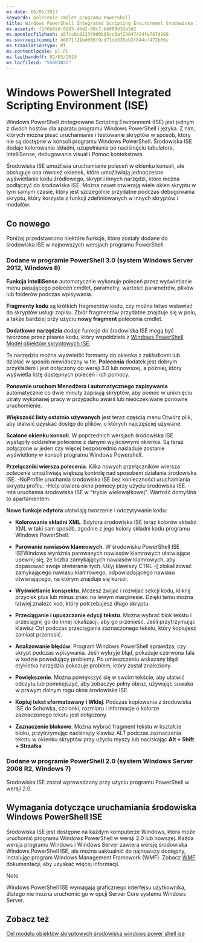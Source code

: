 ```yaml
---
ms.date: 06/05/2017
keywords: polecenia cmdlet programu PowerShell
title: Windows PowerShell Integrated Scripting Environment środowiska ISE
ms.assetid: f156b92d-0203-46d2-89c7-b4989d32e3d2
ms.openlocfilehash: a5fcc8c813349d0b85cc3af29047424fe787d168
ms.sourcegitcommit: b6871f21bd666f9cd71dd336bb3f844cf472b56c
ms.translationtype: MT
ms.contentlocale: pl-PL
ms.lasthandoff: 02/03/2019
ms.locfileid: "55683835"
---
```

# <a name="windows-powershell-integrated-scripting-environment-ise"></a>Windows PowerShell Integrated Scripting Environment (ISE)

Windows PowerShell zintegrowane Scripting Environment (ISE) jest jednym z dwóch hostów dla aparatu programu Windows PowerShell i języka. Z nim, których można pisać uruchamianie i testowanie skryptów w sposób, który nie są dostępne w konsoli programu Windows PowerShell. Środowiska ISE dodaje kolorowanie składni, uzupełniania po naciśnięciu tabulatora, IntelliSense, debugowania visual i Pomoc kontekstowa.

Środowiska ISE umożliwia uruchamianie poleceń w okienku konsoli, ale obsługuje ona również okienek, które umożliwiają jednoczesne wyświetlanie kodu źródłowego, skrypt i innych narzędzi, które można podłączyć do środowiska ISE. Można nawet otwierają wiele okien skryptu w tym samym czasie, który jest szczególnie przydatne podczas debugowania skryptu, który korzysta z funkcji zdefiniowanych w innych skryptów i modułów.

## <a name="whats-new"></a>Co nowego

Poniżej przedstawiono niektóre funkcje, które zostały dodane do środowiska ISE w najnowszych wersjach programu PowerShell.

### <a name="added-in-powershell-30-windows-server-2012-windows-8"></a>Dodane w programie PowerShell 3.0 (system Windows Server 2012, Windows 8)

**Funkcja IntelliSense** automatycznie wykonuje poleceń przez wyświetlanie menu pasującego poleceń cmdlet, parametry, wartości parametrów, plików lub folderów podczas wpisywania.

**Fragmenty kodu** są krótkich fragmentów kodu, czy można łatwo wstawiać do skryptów usługi zapisu. Zbiór fragmentów przydatne znajduje się w polu, a także bardziej przy użyciu **nowy fragment** polecenia cmdlet.

**Dodatkowe narzędzia** dodaje funkcje do środowiska ISE mogą być tworzone przez pisanie kodu, który współdziała z [Windows PowerShell Model obiektów skryptowych ISE](../../core-powershell/ise/The-ISE-Object-Model-Hierarchy.md).

Te narzędzia można wyświetlić formanty do okienka z zakładkami lub działać w sposób niewidoczny w tle. **Polecenia** dodatek jest dobrym przykładem i jest dołączony do wersji 3.0 lub nowszej, a później, który wyświetla listę dostępnych poleceń i ich pomocy.

**Ponownie uruchom Menedżera i automatycznego zapisywania** automatycznie co dwie minuty zapisują skryptów, aby pomóc w uniknięciu utraty wykonanej pracy w przypadku awarii lub nieoczekiwane ponowne uruchomienie.

**Większość listy ostatnio używanych** jest teraz częścią menu Otwórz plik, aby ułatwić uzyskać dostęp do plików, o których najczęściej używane.

**Scalone okienku konsoli**. W poprzednich wersjach środowiska ISE wystąpiły oddzielne polecenie z danymi wyjściowymi okienka. Są teraz połączone w jeden czy więcej bezpośrednio naśladuje zostanie wyświetlony w konsoli programu Windows Powershell.

**Przełączniki wiersza polecenia**. Kilka nowych przełączników wiersza polecenia umożliwiają większą kontrolę nad sposobem działania środowiska ISE. -NoProfile uruchamia środowiska ISE bez konieczności uruchamiania skryptu profilu. -Help otwiera okno pomocy przy użyciu środowiska ISE. -mta uruchamia środowiska ISE w "trybie wielowątkowej". Wartość domyślna to apartamentem.

**Nowe funkcje edytora** ułatwiają tworzenie i odczytywanie kodu:

- **Kolorowanie składni XML**. Edytora środowiska ISE teraz kolorów składni XML w taki sam sposób, zgodnie z jego kolory składni kodu programu Windows PowerShell.

- **Parowanie nawiasów klamrowych**. W środowisku PowerShell ISE ISEWindows wyróżnia parowanych nawiasów klamrowych ułatwiające upewnij się, że liczba zamykających nawiasów klamrowych, aby dopasować swoje otwieranie tych. Użyj klawiszy CTRL -\[ zlokalizować zamykającego nawiasu klamrowego, odpowiadającego nawiasu otwierającego, na którym znajduje się kursor.

- **Wyświetlanie konspektu**. Możesz zwijać i rozwijać sekcji kodu, kliknij przycisk plus lub minus znaki na lewym marginesie. Dzięki temu można łatwiej znaleźć kod, który potrzebujesz długo skryptu.

- **Przeciąganie i upuszczanie edycji tekstu**. Można wybrać blok tekstu i przeciągnij go do innej lokalizacji, aby go przenieść. Jeśli przytrzymując klawisz Ctrl podczas przeciągania zaznaczonego tekstu, który kopiujesz zamiast przenosić.

- **Analizowanie błędów**. Program Windows PowerShell sprawdza, czy skrypt podczas wpisywania. Jeśli wykryje błąd, pokazuje czerwona fala w kodzie powodujący problemy. Po umieszczeniu wskazany błąd etykietka narzędzia pokazuje problem, który został znaleziony.

- **Powiększenie**. Można powiększyć się w swoim tekście, aby ułatwić odczytu lub pomniejszyć, aby zobaczyć pełny obraz, używając suwaka w prawym dolnym rogu okna środowiska ISE.

- **Kopiuj tekst sformatowany i Wklej**. Podczas kopiowania z środowiska ISE do Schowka, czcionki, rozmiaru i informacje o kolorze zaznaczonego tekstu jest dołączony.

- **Zaznaczenie blokowe**. Można wybrać fragment tekstu w kształcie bloku, przytrzymując naciśnięty klawisz ALT podczas zaznaczania tekstu w okienku skryptów przy użyciu myszy lub naciskając **Alt + Shift + Strzałka**.

### <a name="added-in-powershell-20-windows-server-2008-r2-windows-7"></a>Dodane w programie PowerShell 2.0 (system Windows Server 2008 R2, Windows 7)

Środowiska ISE został wprowadzony przy użyciu programu PowerShell w wersji 2.0.

## <a name="requirements-for-running-the-windows-powershell-ise"></a>Wymagania dotyczące uruchamiania środowiska Windows PowerShell ISE

Środowiska ISE jest dostępne na każdym komputerze Windows, która może uruchomić programu Windows PowerShell w wersji 2.0 lub nowszej. Każda wersja programu Windows i Windows Server zawiera wersję środowiska Windows PowerShell ISE, ale można uaktualnić do najnowszy dostępny, instalując program Windows Management Framework (WMF). Zobacz [WMF](/powershell/wmf) dokumentacji, aby uzyskać więcej informacji.

> [!NOTE]
> Windows PowerShell ISE wymagają graficznego interfejsu użytkownika, dlatego nie można uruchomić go w opcji Server Core systemu Windows Server.

## <a name="see-also"></a>Zobacz też

[Cel modelu obiektów skryptowych środowiska windows power shell ise](../../core-powershell/ise/Purpose-of-the-Windows-PowerShell-ISE-Scripting-Object-Model.md)